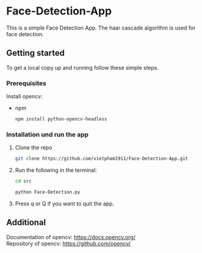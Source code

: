 # Face-Detection-App

This is a simple Face Detection App. The haar cascade algorithm is used for face detection.

## Getting started
To get a local copy up and running follow these simple steps.

### Prerequisites
Install opencv:
* npm
  ```sh
  npm install python-opencv-headless
  ```
  
### Installation und run the app
1. Clone the repo
   ```sh
   git clone https://github.com/vietpham1911/Face-Detection-App.git
   ```
2. Run the following in the terminal:
   ```sh
   cd src
   ```
   ```sh
   python Face-Detection.py
   ```
3. Press q or Q if you want to quit the app.

## Additional
Documentation of opencv: https://docs.opencv.org/ <br />
Repository of opencv: https://github.com/opencv/
